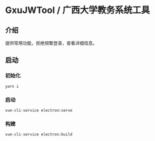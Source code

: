 # GxuJWTool / 广西大学教务系统工具

## 介绍
提供常用功能，拒绝频繁登录，查看详细信息。
## 启动
### 初始化
```
yarn i
```
### 启动
```
vue-cli-service electron:serve
```
### 构建
```
vue-cli-service electron:build
```
